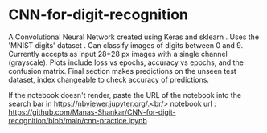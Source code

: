 # CNN-for-digit-recognition
A Convolutional Neural Network created using Keras and sklearn . Uses the 'MNIST digits' dataset . Can classify images of digits between 0 and 9. Currently accepts as input 28*28 px images with a single channel (grayscale). Plots include loss vs epochs, accuracy vs epochs, and the confusion matrix. Final section makes predictions on the unseen test dataset, index changeable to check accuracy of predictions. 

If the notebook doesn't render, paste the URL of the notebook into the search bar in https://nbviewer.jupyter.org/.<br/>
notebook url : https://github.com/Manas-Shankar/CNN-for-digit-recognition/blob/main/cnn-practice.ipynb

